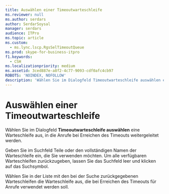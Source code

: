 ```yaml
---
title: Auswählen einer Timeoutwarteschleife
ms.reviewer: null
ms.author: serdars
author: SerdarSoysal
manager: serdars
audience: ITPro
ms.topic: article
ms.custom:
  - ms.lync.lscp.RgsSelTimeoutQueue
ms.prod: skype-for-business-itpro
f1.keywords:
  - CSH
ms.localizationpriority: medium
ms.assetid: 3ced887e-a8f2-4c77-9093-cdf0afc4cb97
ROBOTS: 'NOINDEX, NOFOLLOW'
description: 'Wählen Sie im Dialogfeld Timeoutwarteschleife auswählen eine Warteschleife aus, in die Anrufe bei Erreichen des Timeouts weitergeleitet werden.'
---
```


# <a name="select-time-out-queue"></a>Auswählen einer Timeoutwarteschleife
 
Wählen Sie im Dialogfeld **Timeoutwarteschleife auswählen** eine Warteschleife aus, in die Anrufe bei Erreichen des Timeouts weitergeleitet werden.
  
Geben Sie im Suchfeld Teile oder den vollständigen Namen der Warteschleife ein, die Sie verwenden möchten. Um alle verfügbaren Warteschleifen zurückzugeben, lassen Sie das Suchfeld leer und klicken auf das Suchsymbol.
  
Wählen Sie in der Liste mit den bei der Suche zurückgegebenen Warteschleifen die Warteschleife aus, die bei Erreichen des Timeouts für Anrufe verwendet werden soll.
  

